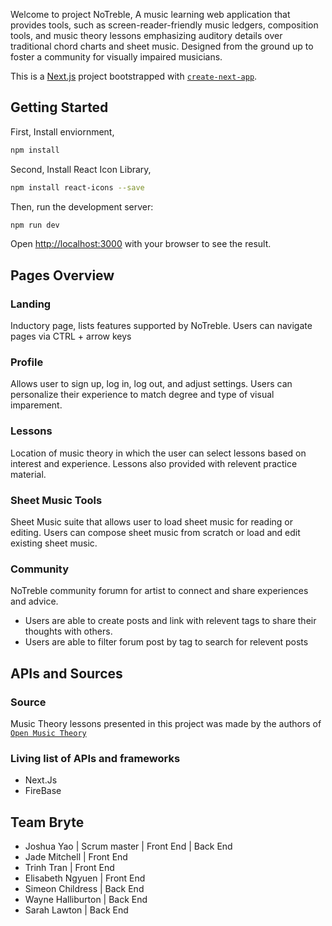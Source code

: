 Welcome to project NoTreble, A music learning web application that provides tools, such as screen-reader-friendly music ledgers, composition tools, and music theory lessons emphasizing auditory details over traditional chord charts and sheet music. Designed from the ground up to foster a community for visually impaired musicians.

This is a [Next.js](https://nextjs.org) project bootstrapped with [`create-next-app`](https://github.com/vercel/next.js/tree/canary/packages/create-next-app).

## Getting Started

First, Install enviornment,
```bash
npm install
```

Second, Install React Icon Library,
```bash
npm install react-icons --save
```

Then, run the development server:
```bash
npm run dev
```

Open [http://localhost:3000](http://localhost:3000) with your browser to see the result.

## Pages Overview
### Landing
Inductory page, lists features supported by NoTreble. Users can navigate pages via CTRL + arrow keys
### Profile
Allows user to sign up, log in, log out, and adjust settings.
 Users can personalize their experience to match degree and type of visual imparement.
### Lessons
Location of music theory in which the user can select lessons based on interest and experience.
Lessons also provided with relevent practice material.
### Sheet Music Tools
Sheet Music suite that allows user to load sheet music for reading or editing.
Users can compose sheet music from scratch or load and edit existing sheet music.
### Community
NoTreble community forumn for artist to connect and share experiences and advice.
- Users are able to create posts and link with relevent tags to share their thoughts with others.
- Users are able to filter forum post by tag to search for relevent posts
## APIs and Sources
### Source
Music Theory lessons presented in this project was made by the authors of [`Open Music Theory`](https://viva.pressbooks.pub/openmusictheory)
### Living list of APIs and frameworks
- Next.Js
- FireBase

## Team Bryte
- Joshua Yao | Scrum master | Front End | Back End
- Jade Mitchell | Front End
- Trinh Tran | Front End
- Elisabeth Ngyuen | Front End
- Simeon Childress | Back End
- Wayne Halliburton | Back End
- Sarah Lawton | Back End
